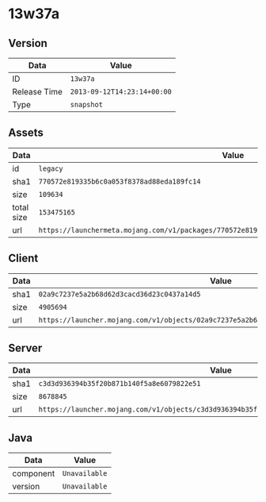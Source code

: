 # 13w37a

## Version

|**Data**        | **Value**                 |
|----------------|-------------------------|
| ID   | ```13w37a```   |
| Release Time   | ```2013-09-12T14:23:14+00:00```   |
| Type   | ```snapshot```   |

## Assets

|**Data**        | **Value**                 |
|----------------|-------------------------|
| id   | ```legacy```   |
| sha1   | ```770572e819335b6c0a053f8378ad88eda189fc14```   |
| size   | ```109634```   |
| total size  | ```153475165```  |
| url       | ```https://launchermeta.mojang.com/v1/packages/770572e819335b6c0a053f8378ad88eda189fc14/legacy.json``` |

## Client

|**Data**        | **Value**                 |
|----------------|-------------------------|
| sha1   | ```02a9c7237e5a2b68d62d3cacd36d23c0437a14d5```   |
| size   | ```4905694```   |
| url       | ```https://launcher.mojang.com/v1/objects/02a9c7237e5a2b68d62d3cacd36d23c0437a14d5/client.jar``` |

## Server

|**Data**        | **Value**                 |
|----------------|-------------------------|
| sha1   | ```c3d3d936394b35f20b871b140f5a8e6079822e51```   |
| size   | ```8678845```   |
| url       | ```https://launcher.mojang.com/v1/objects/c3d3d936394b35f20b871b140f5a8e6079822e51/server.jar``` |

## Java

|**Data**        | **Value**                 |
|----------------|-------------------------|
| component   | ```Unavailable```   |
| version   | ```Unavailable```   |